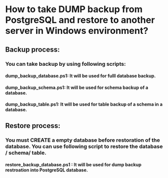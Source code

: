 # How to take DUMP backup from PostgreSQL and restore to another server in Windows environment?
## Backup process:
### You can take backup by using following scripts:
#### dump_backup_database.ps1: It will be used for fulll database backup.
#### dump_backup_schema.ps1: It will be used for schema backup of a database.
#### dump_backup_table.ps1: It will be used for table backup of a schema in a database.

## Restore process:
### You must CREATE a empty database before restoration of the database. You can use following script to restore the database / schema/ table. 
#### restore_backup_database.ps1 : It will be used for dump backup restroation into PostgreSQL database.
